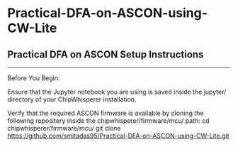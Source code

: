# Practical-DFA-on-ASCON-using-CW-Lite
Practical DFA on ASCON
Setup Instructions
------------------------------------------------------------------------------------------------------------------------------------------------------
------------------------------------------------------------------------------------------------------------------------------------------------------

Before You Begin:

Ensure that the Jupyter notebook you are using is saved inside the jupyter/ directory of your ChipWhisperer installation.

Verify that the required ASCON firmware is available by cloning the following repository inside the chipwhisperer/firmware/mcu/ path:
cd chipwhisperer/firmware/mcu/
git clone https://github.com/smitadas95/Practical-DFA-on-ASCON-using-CW-Lite.git
